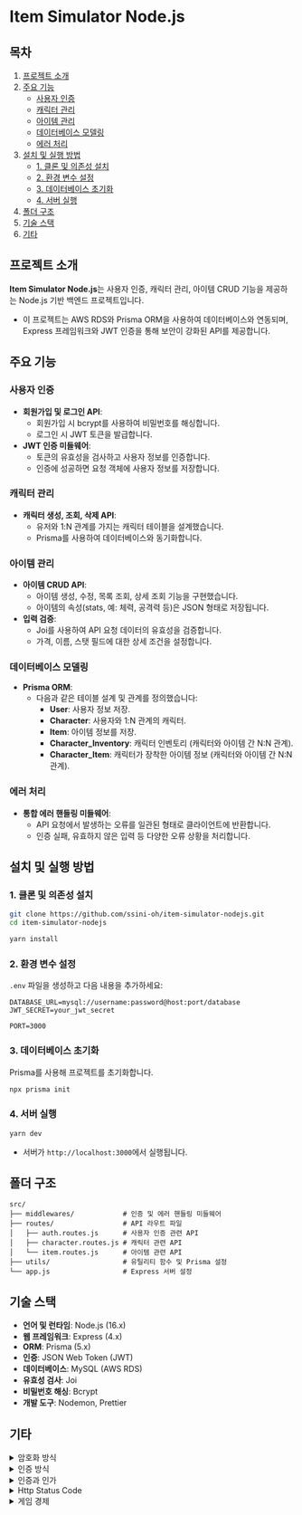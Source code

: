 # Item Simulator Node.js

## 목차

1. [프로젝트 소개](#프로젝트-소개)
2. [주요 기능](#주요-기능)
   - [사용자 인증](#사용자-인증)
   - [캐릭터 관리](#캐릭터-관리)
   - [아이템 관리](#아이템-관리)
   - [데이터베이스 모델링](#데이터베이스-모델링)
   - [에러 처리](#에러-처리)
3. [설치 및 실행 방법](#설치-및-실행-방법)
   - [1. 클론 및 의존성 설치](#1-클론-및-의존성-설치)
   - [2. 환경 변수 설정](#2-환경-변수-설정)
   - [3. 데이터베이스 초기화](#3-데이터베이스-초기화)
   - [4. 서버 실행](#4-서버-실행)
4. [폴더 구조](#폴더-구조)
5. [기술 스택](#기술-스택)
6. [기타](#기타)

## 프로젝트 소개

**Item Simulator Node.js**는 사용자 인증, 캐릭터 관리, 아이템 CRUD 기능을 제공하는 Node.js 기반 백엔드 프로젝트입니다.

- 이 프로젝트는 AWS RDS와 Prisma ORM을 사용하여 데이터베이스와 연동되며, Express 프레임워크와 JWT 인증을 통해 보안이 강화된 API를 제공합니다.

## 주요 기능

### 사용자 인증

- **회원가입 및 로그인 API**:
  - 회원가입 시 bcrypt를 사용하여 비밀번호를 해싱합니다.
  - 로그인 시 JWT 토큰을 발급합니다.
- **JWT 인증 미들웨어**:
  - 토큰의 유효성을 검사하고 사용자 정보를 인증합니다.
  - 인증에 성공하면 요청 객체에 사용자 정보를 저장합니다.

### 캐릭터 관리

- **캐릭터 생성, 조회, 삭제 API**:
  - 유저와 1\:N 관계를 가지는 캐릭터 테이블을 설계했습니다.
  - Prisma를 사용하여 데이터베이스와 동기화합니다.

### 아이템 관리

- **아이템 CRUD API**:
  - 아이템 생성, 수정, 목록 조회, 상세 조회 기능을 구현했습니다.
  - 아이템의 속성(stats, 예: 체력, 공격력 등)은 JSON 형태로 저장됩니다.
- **입력 검증**:
  - Joi를 사용하여 API 요청 데이터의 유효성을 검증합니다.
  - 가격, 이름, 스탯 필드에 대한 상세 조건을 설정합니다.

### 데이터베이스 모델링

- **Prisma ORM**:
  - 다음과 같은 테이블 설계 및 관계를 정의했습니다:
    - **User**: 사용자 정보 저장.
    - **Character**: 사용자와 1\:N 관계의 캐릭터.
    - **Item**: 아이템 정보를 저장.
    - **Character_Inventory**: 캐릭터 인벤토리 (캐릭터와 아이템 간 N\:N 관계).
    - **Character_Item**: 캐릭터가 장착한 아이템 정보 (캐릭터와 아이템 간 N\:N 관계).

### 에러 처리

- **통합 에러 핸들링 미들웨어**:
  - API 요청에서 발생하는 오류를 일관된 형태로 클라이언트에 반환합니다.
  - 인증 실패, 유효하지 않은 입력 등 다양한 오류 상황을 처리합니다.

## 설치 및 실행 방법

### 1. 클론 및 의존성 설치

```bash
git clone https://github.com/ssini-oh/item-simulator-nodejs.git
cd item-simulator-nodejs

yarn install
```

### 2. 환경 변수 설정

`.env` 파일을 생성하고 다음 내용을 추가하세요:

```
DATABASE_URL=mysql://username:password@host:port/database
JWT_SECRET=your_jwt_secret

PORT=3000
```

### 3. 데이터베이스 초기화

Prisma를 사용해 프로젝트를 초기화합니다.

```bash
npx prisma init
```

### 4. 서버 실행

```bash
yarn dev
```

- 서버가 `http://localhost:3000`에서 실행됩니다.

## 폴더 구조

```
src/
├── middlewares/            # 인증 및 에러 핸들링 미들웨어
├── routes/                 # API 라우트 파일
│   ├── auth.routes.js      # 사용자 인증 관련 API
│   ├── character.routes.js # 캐릭터 관련 API
│   └── item.routes.js      # 아이템 관련 API
├── utils/                  # 유틸리티 함수 및 Prisma 설정
└── app.js                  # Express 서버 설정
```

## 기술 스택

- **언어 및 런타임**: Node.js (16.x)
- **웹 프레임워크**: Express (4.x)
- **ORM**: Prisma (5.x)
- **인증**: JSON Web Token (JWT)
- **데이터베이스**: MySQL (AWS RDS)
- **유효성 검사**: Joi
- **비밀번호 해싱**: Bcrypt
- **개발 도구**: Nodemon, Prettier

## 기타

<details>
<summary>암호화 방식</summary>

- 비밀번호를 저장할 때 Hash를 사용했는데, Hash는 단방향 암호화에 해당합니다. 단방향 암호화는 한 번 암호화하면 다시 복원할 수 없기 때문에 비밀번호 보관에 적합합니다.

- 비밀번호가 그대로 저장되면 해킹 시 쉽게 탈취당할 수 있지만, 해시된 비밀번호는 복원하기 어려워 데이터 유출 시에도 사용자 정보를 안전하게 보호할 수 있습니다.
</details>

<details>
<summary>인증 방식</summary>

- JWT를 사용해 인증을 하는데, 만약 Access Token이 노출되면 공격자가 이 토큰을 사용해 사용자의 권한으로 서버에 접근할 수 있습니다.

- 이를 방지하려면 Access Token의 만료 시간을 짧게 설정하고, Refresh Token을 사용해 새로운 Access Token을 발급받는 방식으로 보완할 수 있습니다. 또한, HTTPS를 사용해 전송 중 토큰이 노출되지 않도록 해야 합니다.
</details>

<details>
<summary>인증과 인가</summary>

- **인증**은 사용자가 누구인지 확인하는 과정입니다. 예를 들어 로그인 시 아이디와 비밀번호를 확인하는 것이 인증입니다.
- **인가**는 인증된 사용자가 어떤 권한을 가지고 있는지 결정하는 과정입니다. 예를 들어, 관리자가 아닌 사용자가 관리자 페이지에 접근하지 못하게 하는 것이 인가입니다.
- 인증이 필요한 API는 사용자의 신원을 확인해야 하므로 민감한 데이터를 보호할 수 있습니다. 아이템 생성이나 수정은 게임 경제에 영향을 주기 때문에 인증이 필요합니다.
</details>

<details>
<summary>Http Status Code</summary>

- **200 OK**: 요청이 성공적으로 처리되었음을 나타냅니다. (예: 로그인, 데이터 조회 성공)
- **201 Created**: 요청이 성공적으로 처리되어 새로운 리소스가 생성되었음을 나타냅니다. (예: 회원가입, 아이템 생성)
- **400 Bad Request**: 클라이언트 요청이 잘못되었거나 유효하지 않은 데이터를 포함할 때 사용합니다. (예: Joi 유효성 검사 실패, 필수 필드 누락)
- **401 Unauthorized**: 인증이 필요한 요청에 유효한 인증 자격 증명이 제공되지 않을 때 사용합니다. (예: 로그인되지 않거나 잘못된 JWT 토큰 사용)

- **500 Internal Server Error**: 서버 내부에서 예기치 않은 에러가 발생할 때 사용합니다. (예: 데이터베이스 연결 문제, 코드 로직 에러)

</details>

<details>
<summary>게임 경제</summary>

- 확장성 부족: 캐릭터 테이블에 게임 머니 외에 다른 재화(예: 보석, 골드 등)나 추가적인 속성이 필요해질 경우, 테이블 구조를 계속 수정해야 합니다.
- 유연성 부족: 게임 머니와 관련된 거래 기록(수입, 지출)을 추적하거나 다양한 종류의 재화를 관리하기 어렵게 됩니다.

- 아이템 가격을 클라이언트에서 입력하게 하면 사용자가 임의로 가격을 조작할 수 있습니다. 이를 막기 위해 가격 정보는 서버에서 관리하고 클라이언트는 가격을 표시만 하도록 해야 합니다.
</details>
